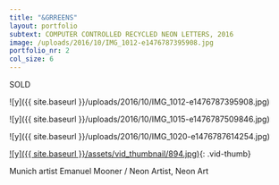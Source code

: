 ```yaml
---
title: "&GRREENS"
layout: portfolio
subtext: COMPUTER CONTROLLED RECYCLED NEON LETTERS, 2016
image: /uploads/2016/10/IMG_1012-e1476787395908.jpg
portfolio_nr: 2
col_size: 6
---
```

SOLD

![y]({{ site.baseurl }}/uploads/2016/10/IMG_1012-e1476787395908.jpg)

![y]({{ site.baseurl }}/uploads/2016/10/IMG_1015-e1476787509846.jpg)

![y]({{ site.baseurl }}/uploads/2016/10/IMG_1020-e1476787614254.jpg)

[![y]({{ site.baseurl }}/assets/vid_thumbnail/894.jpg)](https://www.youtube.com/watch?v=DrJ4GUZT77o){: .vid-thumb}

Munich artist Emanuel Mooner / Neon Artist, Neon Art
